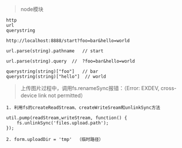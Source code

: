 
> node模块

    http
    url
    querystring

    http://localhost:8888/start?foo=bar&hello=world

    url.parse(string).pathname   // start

    url.parse(string).query  //  ?foo=bar&hello=world

    querystring(string)["foo"]   // bar
    querystring(string)["hello"]  // world

> 上传图片过程中，调用fs.renameSync报错：（Error: EXDEV, cross-device link not permitted）

    1. 利用fs的createReadStream、createWriteSream和unlinkSync方法

    util.pump(readStream,writeStream, function() {
        fs.unlinkSync('files.upload.path');
    });

    2. form.uploadDir = 'tmp'  （临时路径）
